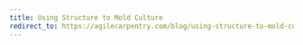 ```yaml
---
title: Using Structure to Mold Culture
redirect_to: https://agilecarpentry.com/blog/using-structure-to-mold-culture/
---
```

